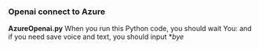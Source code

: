 ### Openai connect to Azure
**AzureOpenai.py**
When you run this Python code, you should wait You: and  if you need save voice and text, you should input **bye*
